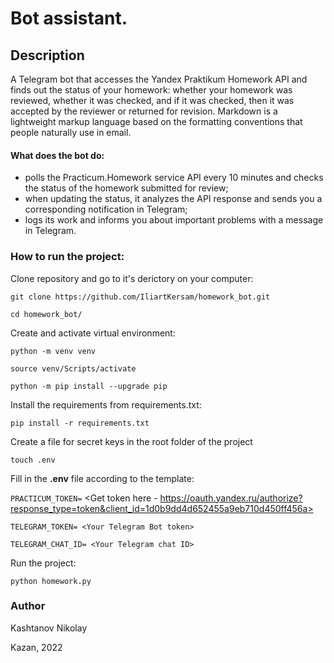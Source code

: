 # Bot assistant.
## Description
A Telegram bot that accesses the Yandex Praktikum Homework API and finds out the status of your homework: whether your homework was reviewed, whether it was checked, and if it was checked, then it was accepted by the reviewer or returned for revision. Markdown is a lightweight markup language based on the formatting conventions that people naturally use in email.
#### What does the bot do:
- polls the Practicum.Homework service API every 10 minutes and checks the status of the homework submitted for review;
- when updating the status, it analyzes the API response and sends you a corresponding notification in Telegram;
- logs its work and informs you about important problems with a message in Telegram.
### How to run the project:
Clone repository and go to it's derictory on your computer:
```
git clone https://github.com/IliartKersam/homework_bot.git
```
```
cd homework_bot/
```
Create and activate virtual environment:

```
python -m venv venv
```
```
source venv/Scripts/activate
```
```
python -m pip install --upgrade pip
```
Install the requirements from requirements.txt:
```
pip install -r requirements.txt
```
Create a file for secret keys in the root folder of the project
```
touch .env
```
Fill in the **.env** file according to the template:

`PRACTICUM_TOKEN=` <Get token here - https://oauth.yandex.ru/authorize?response_type=token&client_id=1d0b9dd4d652455a9eb710d450ff456a>

`TELEGRAM_TOKEN= <Your Telegram Bot token>`

`TELEGRAM_CHAT_ID= <Your Telegram chat ID>`

Run the project:
```
python homework.py
```
### Author
Kashtanov Nikolay

Kazan, 2022
